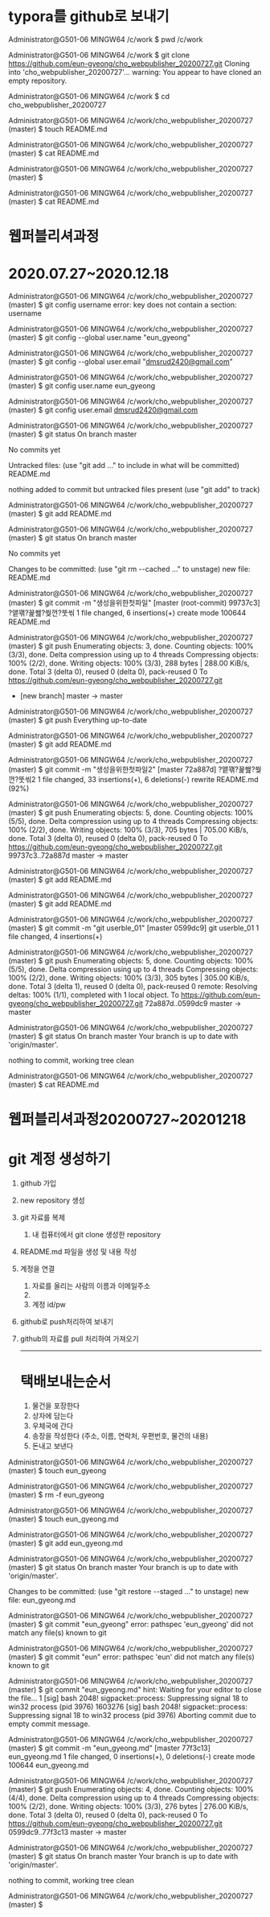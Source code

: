 # typora를 github로 보내기

Administrator@G501-06 MINGW64 /c/work
$ pwd
/c/work

Administrator@G501-06 MINGW64 /c/work
$ git clone https://github.com/eun-gyeong/cho_webpublisher_20200727.git
Cloning into 'cho_webpublisher_20200727'...
warning: You appear to have cloned an empty repository.

Administrator@G501-06 MINGW64 /c/work
$ cd cho_webpublisher_20200727

Administrator@G501-06 MINGW64 /c/work/cho_webpublisher_20200727 (master)
$ touch README.md

Administrator@G501-06 MINGW64 /c/work/cho_webpublisher_20200727 (master)
$ cat README.md

Administrator@G501-06 MINGW64 /c/work/cho_webpublisher_20200727 (master)
$

Administrator@G501-06 MINGW64 /c/work/cho_webpublisher_20200727 (master)
$ cat README.md
# 웹퍼블리셔과정

# 2020.07.27~2020.12.18




Administrator@G501-06 MINGW64 /c/work/cho_webpublisher_20200727 (master)
$ git config username
error: key does not contain a section: username

Administrator@G501-06 MINGW64 /c/work/cho_webpublisher_20200727 (master)
$ git config --global user.name "eun_gyeong"

Administrator@G501-06 MINGW64 /c/work/cho_webpublisher_20200727 (master)
$ git config --global user.email "dmsrud2420@gmail.com"

Administrator@G501-06 MINGW64 /c/work/cho_webpublisher_20200727 (master)
$ git config user.name
eun_gyeong

Administrator@G501-06 MINGW64 /c/work/cho_webpublisher_20200727 (master)
$ git config user.email
dmsrud2420@gmail.com

Administrator@G501-06 MINGW64 /c/work/cho_webpublisher_20200727 (master)
$ git status
On branch master

No commits yet

Untracked files:
  (use "git add <file>..." to include in what will be committed)
        README.md

nothing added to commit but untracked files present (use "git add" to track)

Administrator@G501-06 MINGW64 /c/work/cho_webpublisher_20200727 (master)
$ git add README.md

Administrator@G501-06 MINGW64 /c/work/cho_webpublisher_20200727 (master)
$ git status
On branch master

No commits yet

Changes to be committed:
  (use "git rm --cached <file>..." to unstage)
        new file:   README.md


Administrator@G501-06 MINGW64 /c/work/cho_webpublisher_20200727 (master)
$ git commit -m "생성을위한첫파일"
[master (root-commit) 99737c3] ?앹꽦?꾩쐞?쒖껀?뚯씪
 1 file changed, 6 insertions(+)
 create mode 100644 README.md

Administrator@G501-06 MINGW64 /c/work/cho_webpublisher_20200727 (master)
$ git push
Enumerating objects: 3, done.
Counting objects: 100% (3/3), done.
Delta compression using up to 4 threads
Compressing objects: 100% (2/2), done.
Writing objects: 100% (3/3), 288 bytes | 288.00 KiB/s, done.
Total 3 (delta 0), reused 0 (delta 0), pack-reused 0
To https://github.com/eun-gyeong/cho_webpublisher_20200727.git
 * [new branch]      master -> master

Administrator@G501-06 MINGW64 /c/work/cho_webpublisher_20200727 (master)
$ git push
Everything up-to-date

Administrator@G501-06 MINGW64 /c/work/cho_webpublisher_20200727 (master)
$ git add README.md

Administrator@G501-06 MINGW64 /c/work/cho_webpublisher_20200727 (master)
$ git commit -m "생성을위한첫파일2"
[master 72a887d] ?앹꽦?꾩쐞?쒖껀?뚯씪2
 1 file changed, 33 insertions(+), 6 deletions(-)
 rewrite README.md (92%)

Administrator@G501-06 MINGW64 /c/work/cho_webpublisher_20200727 (master)
$ git push
Enumerating objects: 5, done.
Counting objects: 100% (5/5), done.
Delta compression using up to 4 threads
Compressing objects: 100% (2/2), done.
Writing objects: 100% (3/3), 705 bytes | 705.00 KiB/s, done.
Total 3 (delta 0), reused 0 (delta 0), pack-reused 0
To https://github.com/eun-gyeong/cho_webpublisher_20200727.git
   99737c3..72a887d  master -> master

Administrator@G501-06 MINGW64 /c/work/cho_webpublisher_20200727 (master)
$ git add README.md

Administrator@G501-06 MINGW64 /c/work/cho_webpublisher_20200727 (master)
$  git add README.md

Administrator@G501-06 MINGW64 /c/work/cho_webpublisher_20200727 (master)
$  git commit -m "git userble_01"
[master 0599dc9] git userble_01
 1 file changed, 4 insertions(+)

Administrator@G501-06 MINGW64 /c/work/cho_webpublisher_20200727 (master)
$ git push
Enumerating objects: 5, done.
Counting objects: 100% (5/5), done.
Delta compression using up to 4 threads
Compressing objects: 100% (2/2), done.
Writing objects: 100% (3/3), 305 bytes | 305.00 KiB/s, done.
Total 3 (delta 1), reused 0 (delta 0), pack-reused 0
remote: Resolving deltas: 100% (1/1), completed with 1 local object.
To https://github.com/eun-gyeong/cho_webpublisher_20200727.git
   72a887d..0599dc9  master -> master

Administrator@G501-06 MINGW64 /c/work/cho_webpublisher_20200727 (master)
$ git status
On branch master
Your branch is up to date with 'origin/master'.

nothing to commit, working tree clean

Administrator@G501-06 MINGW64 /c/work/cho_webpublisher_20200727 (master)
$ cat README.md
# 웹퍼블리셔과정20200727~20201218

# git 계정 생성하기



1. github 가입

2. new repository 생성

3. git 자료를 복제

   1. 내 컴퓨터에서 git clone 생성한 repository

4. README.md 파일을 생성 및 내용 작성

5. 계정을 연결

   1. 자료를 올리는 사람의 이름과 이메일주소
   2.
   3. 계정 id/pw

6. github로 push처리하여 보내기

7. github의 자료를 pull 처리하여 가져오기

   ---

   # 택배보내는순서

   1. 물건을 포장한다
   2. 상자에 담는다
   3. 우체국에 간다
   4. 송장을 작성한다 (주소, 이름, 연락처, 우편번호, 물건의 내용)
   5. 돈내고 보낸다


Administrator@G501-06 MINGW64 /c/work/cho_webpublisher_20200727 (master)
$ touch eun_gyeong

Administrator@G501-06 MINGW64 /c/work/cho_webpublisher_20200727 (master)
$ rm -f eun_gyeong

Administrator@G501-06 MINGW64 /c/work/cho_webpublisher_20200727 (master)
$ touch eun_gyeong.md

Administrator@G501-06 MINGW64 /c/work/cho_webpublisher_20200727 (master)
$ git add eun_gyeong.md

Administrator@G501-06 MINGW64 /c/work/cho_webpublisher_20200727 (master)
$ git status
On branch master
Your branch is up to date with 'origin/master'.

Changes to be committed:
  (use "git restore --staged <file>..." to unstage)
        new file:   eun_gyeong.md


Administrator@G501-06 MINGW64 /c/work/cho_webpublisher_20200727 (master)
$ git commit "eun_gyeong"
error: pathspec 'eun_gyeong' did not match any file(s) known to git

Administrator@G501-06 MINGW64 /c/work/cho_webpublisher_20200727 (master)
$ git commit "eun"
error: pathspec 'eun' did not match any file(s) known to git

Administrator@G501-06 MINGW64 /c/work/cho_webpublisher_20200727 (master)
$ git commit "eun_gyeong.md"
hint: Waiting for your editor to close the file...       1 [sig] bash 2048! sigpacket::process: Suppressing signal 18 to win32 process (pid 3976)
1603276 [sig] bash 2048! sigpacket::process: Suppressing signal 18 to win32 process (pid 3976)
Aborting commit due to empty commit message.

Administrator@G501-06 MINGW64 /c/work/cho_webpublisher_20200727 (master)
$ git commit -m "eun_gyeong.md"
[master 77f3c13] eun_gyeong.md
 1 file changed, 0 insertions(+), 0 deletions(-)
 create mode 100644 eun_gyeong.md

Administrator@G501-06 MINGW64 /c/work/cho_webpublisher_20200727 (master)
$ git push
Enumerating objects: 4, done.
Counting objects: 100% (4/4), done.
Delta compression using up to 4 threads
Compressing objects: 100% (2/2), done.
Writing objects: 100% (3/3), 276 bytes | 276.00 KiB/s, done.
Total 3 (delta 0), reused 0 (delta 0), pack-reused 0
To https://github.com/eun-gyeong/cho_webpublisher_20200727.git
   0599dc9..77f3c13  master -> master

Administrator@G501-06 MINGW64 /c/work/cho_webpublisher_20200727 (master)
$ git status
On branch master
Your branch is up to date with 'origin/master'.

nothing to commit, working tree clean

Administrator@G501-06 MINGW64 /c/work/cho_webpublisher_20200727 (master)
$